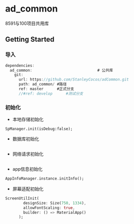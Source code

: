 # ad_common

8591与100项目共用库

## Getting Started

### 导入
```dart
dependencies:
  ad_common:                             # 公共库
    git:
      url: https://github.com/StanleyCocos/adCommon.git
      path: ad_common/ #路径
      ref: master      #正式分支
      //#ref: develop      #测试分支
```

### 初始化
- 本地存储初始化
```
SpManager.init(isDebug:false);
```
- 数据库初始化
```dart

```
- 网络请求初始化
```dart

```
- app信息初始化
```dart
AppInfoManager.instance.initInfo();
```
- 屏幕适配初始化
```dart
ScreenUtilInit(
        designSize: Size(750, 1334),
        allowFontScaling: true,
        builder: () => MaterialApp()
      );
```




